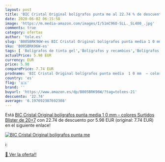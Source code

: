 ```yaml
---
layout: post
title: 'BIC Cristal Original bolígrafos punta me al 22.74 % de descuento'
date: 2020-06-02 06:15:58
image: 'https://m.media-amazon.com/images/I/51mC96O-SLL._SL400_.jpg'
comments: true
category: ofertas
author: 'tole.es'
slug: 'B005BRK96W-es BIC Cristal Original bolígrafos punta media 1 0 mm –...'
sku: 'B005BRK96W-es'
tags: [ 'Bolígrafos de tinta gel','Bolígrafos y recambios','Bolígrafos, lápices y útiles de escritura','Oficina y papelería','Recambios para bolígrafos y plumas','bic','bolígrafos','cristal', ]
actualPrice: 5.98 EUR
currency: EUR
price: 5.98
comparePrice: 7.74 EUR
prodname: 'BIC Cristal Original bolígrafos punta media  1 0 mm  – colores Surtidos  Blíster de 20+7'
country: 'es'
flag: '🇪🇸'
brand: ''
buyurl: 'https://www.amazon.es/dp/B005BRK96W/?tag=tolees-21'
descuento: '22.74'
average: '6.197692307692308'
---
```


Está [BIC Cristal Original bolígrafos punta media  1 0 mm  – colores Surtidos  Blíster de 20+7](https://www.amazon.es/dp/B005BRK96W/?tag=tolees-21) con 22.74 de descuento por 5.98 EUR (original: 7.74 EUR) en el siguiente enlace!

[![BIC Cristal Original bolígrafos punta me](https://m.media-amazon.com/images/I/51mC96O-SLL._SL400_.jpg)](https://www.amazon.es/dp/B005BRK96W/?tag=tolees-21)

ℹ️:


[🛒 Ver la oferta!!](https://www.amazon.es/dp/B005BRK96W/?tag=tolees-21)

